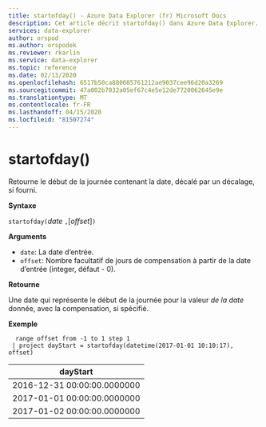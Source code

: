 ```yaml
---
title: startofday() - Azure Data Explorer (fr) Microsoft Docs
description: Cet article décrit startofday() dans Azure Data Explorer.
services: data-explorer
author: orspod
ms.author: orspodek
ms.reviewer: rkarlin
ms.service: data-explorer
ms.topic: reference
ms.date: 02/13/2020
ms.openlocfilehash: 6517b50ca880085761212ae9037cee96d20a3269
ms.sourcegitcommit: 47a002b7032a05ef67c4e5e12de7720062645e9e
ms.translationtype: MT
ms.contentlocale: fr-FR
ms.lasthandoff: 04/15/2020
ms.locfileid: "81507274"
---
```

# <a name="startofday"></a>startofday()

Retourne le début de la journée contenant la date, décalé par un décalage, si fourni.

**Syntaxe**

`startofday(`*date* `,`[*offset*]`)`

**Arguments**

* `date`: La date d’entrée.
* `offset`: Nombre facultatif de jours de compensation à partir de la date d’entrée (integer, défaut - 0). 

**Retourne**

Une date qui représente le début de la journée pour la valeur *de la date* donnée, avec la compensation, si spécifié.

**Exemple**

```kusto
  range offset from -1 to 1 step 1
 | project dayStart = startofday(datetime(2017-01-01 10:10:17), offset) 
```

|dayStart|
|---|
|2016-12-31 00:00:00.0000000|
|2017-01-01 00:00:00.0000000|
|2017-01-02 00:00:00.0000000|